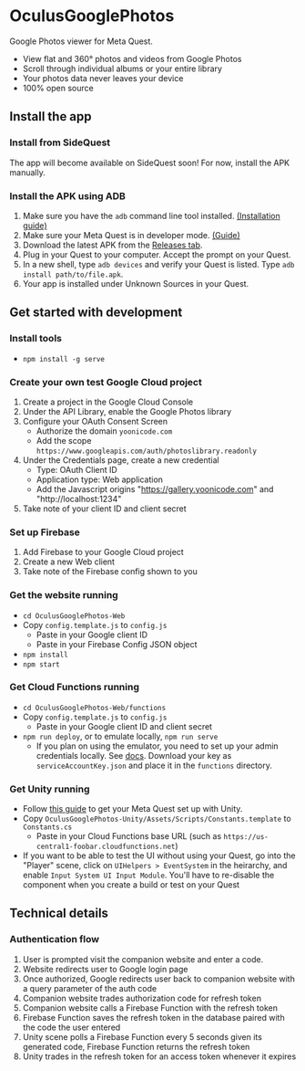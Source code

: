 # OculusGooglePhotos
Google Photos viewer for Meta Quest.

- View flat and 360° photos and videos from Google Photos
- Scroll through individual albums or your entire library
- Your photos data never leaves your device
- 100% open source

## Install the app
### Install from SideQuest
The app will become available on SideQuest soon! For now, install the APK manually.

### Install the APK using ADB
1. Make sure you have the `adb` command line tool installed. [(Installation guide)](https://www.xda-developers.com/install-adb-windows-macos-linux/)
2. Make sure your Meta Quest is in developer mode. [(Guide)](https://learn.adafruit.com/sideloading-on-oculus-quest/enable-developer-mode)
3. Download the latest APK from the [Releases tab](https://github.com/ericyoondotcom/OculusGooglePhotos/releases).
4. Plug in your Quest to your computer. Accept the prompt on your Quest.
5. In a new shell, type `adb devices` and verify your Quest is listed. Type `adb install path/to/file.apk`.
6. Your app is installed under Unknown Sources in your Quest. 

## Get started with development
### Install tools
- `npm install -g serve`

### Create your own test Google Cloud project
1. Create a project in the Google Cloud Console
2. Under the API Library, enable the Google Photos library
3. Configure your OAuth Consent Screen
    - Authorize the domain `yoonicode.com`
    - Add the scope `https://www.googleapis.com/auth/photoslibrary.readonly`
4. Under the Credentials page, create a new credential
    - Type: OAuth Client ID
    - Application type: Web application
    - Add the Javascript origins "https://gallery.yoonicode.com" and "http://localhost:1234"
5. Take note of your client ID and client secret

### Set up Firebase
1. Add Firebase to your Google Cloud project
2. Create a new Web client
3. Take note of the Firebase config shown to you

### Get the website running
- `cd OculusGooglePhotos-Web`
- Copy `config.template.js` to `config.js`
    - Paste in your Google client ID
    - Paste in your Firebase Config JSON object
- `npm install`
- `npm start`

### Get Cloud Functions running
- `cd OculusGooglePhotos-Web/functions`
- Copy `config.template.js` to `config.js`
    - Paste in your Google client ID and client secret
- `npm run deploy`, or to emulate locally, `npm run serve`
    - If you plan on using the emulator, you need to set up your admin credentials locally. See [docs](https://firebase.google.com/docs/functions/local-emulator#set_up_admin_credentials_optional). Download your key as `serviceAccountKey.json` and place it in the `functions` directory.

### Get Unity running
- Follow [this guide](https://developer.oculus.com/documentation/unity/unity-gs-overview/) to get your Meta Quest set up with Unity.
- Copy `OculusGooglePhotos-Unity/Assets/Scripts/Constants.template` to `Constants.cs`
    - Paste in your Cloud Functions base URL (such as `https://us-central1-foobar.cloudfunctions.net`)
- If you want to be able to test the UI without using your Quest, go into the "Player" scene, click on `UIHelpers > EventSystem` in the heirarchy, and enable `Input System UI Input Module`. You'll have to re-disable the component when you create a build or test on your Quest

## Technical details

### Authentication flow

1. User is prompted visit the companion website and enter a code.
2. Website redirects user to Google login page
3. Once authorized, Google redirects user back to companion website with a query parameter of the auth code
4. Companion website trades authorization code for refresh token
5. Companion website calls a Firebase Function with the refresh token
6. Firebase Function saves the refresh token in the database paired with the code the user entered
7. Unity scene polls a Firebase Function every 5 seconds given its generated code, Firebase Function returns the refresh token
8. Unity trades in the refresh token for an access token whenever it expires
